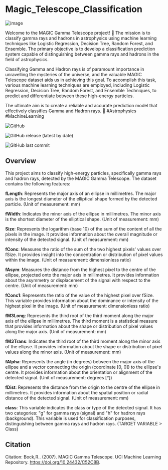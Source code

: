 # Magic_Telescope_Classification

![image](https://github.com/ShreyaPatil1199/Magic_Telescope_Classification/assets/135635788/1fbfba9c-34d3-4f58-a923-3bd28dd5cb5a)

Welcome to the MAGIC Gamma Telescope project! 🌌 The mission is to classify gamma rays and hadrons in astrophysics using machine learning techniques like Logistic Regression, Decision Tree, Random Forest, and Ensemble. The primary objective is to develop a classification prediction system capable of distinguishing between gamma rays and hadrons in the field of astrophysics.

Classifying Gamma and Hadron rays is of paramount importance in unravelling the mysteries of the universe, and the valuable MAGIC Telescope dataset aids us in achieving this goal. To accomplish this task, various machine learning techniques are employed, including Logistic Regression, Decision Tree, Random Forest, and Ensemble Techniques, to predict and differentiate between these high-energy particles.

The ultimate aim is to create a reliable and accurate prediction model that effectively classifies Gamma and Hadron rays. 🚀 #Astrophysics #MachineLearning

![GitHub](https://img.shields.io/github/license/Shreyapatil1199/Magic_Telescope_Classification)

![GitHub release (latest by date)](https://img.shields.io/github/v/release/Shreyapatil1199/Magic_Telescope_Classification)

![GitHub last commit](https://img.shields.io/github/last-commit/Shreyapatil1199/Magic_Telescope_Classification)

## Overview
  This project aims to classify high-energy particles, specifically gamma rays and hadron rays, detected by the MAGIC Gamma Telescope. The dataset contains the following 
  features:
  
  **fLength**: Represents the major axis of an ellipse in millimetres. The major axis is the longest diameter of the elliptical shape formed by the detected particle. (Unit of 
  measurement: mm)
  
  **fWidth**: Indicates the minor axis of the ellipse in millimetres. The minor axis is the shortest diameter of the elliptical shape. (Unit of measurement: mm)
  
  **Size**: Represents the logarithm (base 10) of the sum of the content of all the pixels in the image. It provides information about the overall magnitude or intensity of 
  the detected signal. (Unit of measurement: mm)
  
  **fConc**: Measures the ratio of the sum of the two highest pixels' values over fSize. It provides insight into the concentration or distribution of pixel values within the 
  image. (Unit of measurement: dimensionless ratio)
  
  **fAsym**: Measures the distance from the highest pixel to the centre of the ellipse, projected onto the major axis in millimetres. It provides information about the 
  asymmetry or displacement of the signal with respect to the centre. (Unit of measurement: mm)
  
  **fConc1**: Represents the ratio of the value of the highest pixel over fSize. This variable provides information about the dominance or intensity of the highest pixel in 
  the image. (Unit of measurement: dimensionless ratio)
  
  **fM3Long**: Represents the third root of the third moment along the major axis of the ellipse in millimetres. The third moment is a statistical measure that provides 
  information about the shape or distribution of pixel values along the major axis. (Unit of measurement: mm)
  
  **fM3Trans**: Indicates the third root of the third moment along the minor axis of the ellipse. It provides information about the shape or distribution of pixel values along 
  the minor axis. (Unit of measurement: mm)
  
  **fAlpha**: Represents the angle (in degrees) between the major axis of the ellipse and a vector connecting the origin (coordinate [0, 0]) to the ellipse's centre. It 
  provides information about the orientation or alignment of the detected signal. (Unit of measurement: degrees [°])
  
  **fDist**: Represents the distance from the origin to the centre of the ellipse in millimetres. It provides information about the spatial position or radial distance of the 
  detected signal. (Unit of measurement: mm)
  
  **class**: This variable indicates the class or type of the detected signal. It has two categories: "g" for gamma rays (signal) and "h" for hadron rays (background). This 
  variable is used for classification purposes, distinguishing between gamma rays and hadron rays. (TARGET VARIABLE > Class)

## Citation

Citation: Bock,R.. (2007). MAGIC Gamma Telescope. UCI Machine Learning Repository. https://doi.org/10.24432/C52C8B.
